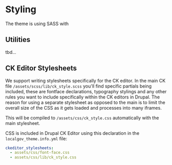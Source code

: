 # Styling

The theme is using SASS with 

## Utilities

tbd...

## CK Editor Stylesheets

We support writing stylesheets specifically for the CK editor. In the main CK file `/assets/scss/lib/ck_style.scss` you'll find specific partials being included, these are fontface declarations, typography stylings and any other rules you want to include specifically within the CK editors in Drupal. The reason for using a separate stylesheet as opposed to the main is to limit the overall size of the CSS as it gets loaded and processes into many iframes.

This will be compiled to `/assets/css/ck_style.css` automatically with the main stylesheet.

CSS is included in Drupal CK Editor using this declaration in the `localgov_theme.info.yml` file:

```yml
ckeditor_stylesheets:
  - assets/css/font-face.css
  - assets/css/lib/ck_style.css
```
